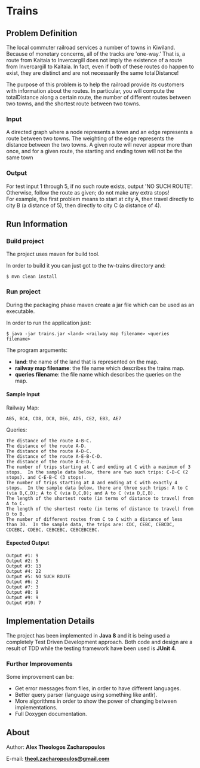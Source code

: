 # Trains

## Problem Definition
The local commuter railroad services a number of towns in Kiwiland.
Because of monetary concerns, all of the tracks are 'one-way.'
That is, a route from Kaitaia to Invercargill does not imply the existence of a route from Invercargill to Kaitaia.
In fact, even if both of these routes do happen to exist, they are distinct and are not necessarily the same totalDistance!
 
The purpose of this problem is to help the railroad provide its customers with information about the routes.
In particular, you will compute the totalDistance along a certain route, 
the number of different routes between two towns, and the shortest route between two towns.

### Input 
A directed graph where a node represents a town and 
an edge represents a route between two towns. 
The weighting of the edge represents the distance between the two towns. 
A given route will never appear more than once, and for a given route, 
the starting and ending town will not be the same town

### Output
For test input 1 through 5, if no such route exists, output 'NO SUCH ROUTE'.
Otherwise, follow the route as given; do not make any extra stops!  
For example, the first problem means to start at city A, 
then travel directly to city B (a distance of 5), 
then directly to city C (a distance of 4).


## Run Information

### Build project
The project uses maven for build tool.


In order to build it you can just got to the tw-trains directory and:
```shell
$ mvn clean install
```
 
### Run project
During the packaging phase maven create a jar file which can be used as an executable.

In order to run the application just: 

```shell
$ java -jar trains.jar <land> <railway map filename> <queries filename>
```

The program arguments:

  - **land**: the name of the land that is represented on the map.
  - **railway map filename**: the file name which describes the trains map.
  - **queries filename**: the file name which describes the queries on the map.
  
#### Sample Input
Railway Map:
```text
AB5, BC4, CD8, DC8, DE6, AD5, CE2, EB3, AE7
```

Queries:
```text
The distance of the route A-B-C.
The distance of the route A-D.
The distance of the route A-D-C.
The distance of the route A-E-B-C-D.
The distance of the route A-E-D.
The number of trips starting at C and ending at C with a maximum of 3 stops.  In the sample data below, there are two such trips: C-D-C (2 stops). and C-E-B-C (3 stops).
The number of trips starting at A and ending at C with exactly 4 stops.  In the sample data below, there are three such trips: A to C (via B,C,D); A to C (via D,C,D); and A to C (via D,E,B).
The length of the shortest route (in terms of distance to travel) from A to C.
The length of the shortest route (in terms of distance to travel) from B to B.
The number of different routes from C to C with a distance of less than 30.  In the sample data, the trips are: CDC, CEBC, CEBCDC, CDCEBC, CDEBC, CEBCEBC, CEBCEBCEBC.
```

#### Expected Output
```text
Output #1: 9
Output #2: 5
Output #3: 13
Output #4: 22
Output #5: NO SUCH ROUTE
Output #6: 2
Output #7: 3
Output #8: 9
Output #9: 9
Output #10: 7
```

## Implementation Details
The project has been implemented in **Java 8** and it is being used a completely Test Driven Development approach.
Both code and design are a result of TDD while the testing framework have been used is **JUnit 4**.

### Further Improvements
Some improvement can be:

  - Get error messages from files, in order to have different languages.
  - Better query parser (language using something like antlr).
  - More algorithms in order to show the power of changing between implementations.
  - Full Doxygen documentation.

## About
Author: **Alex Theologos Zacharopoulos**

E-mail: **theol.zacharopoulos@gmail.com**